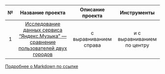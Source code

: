  
 
 
 
|  №  |    Название проекта      |       Описание проекта      |         Инструменты         | 
|:---:| :----------------------: | :-------------------------: |:---------------------------:| 
|   1  | [Исследование данных сервиса “Яндекс.Музыка” — сравнение пользователей двух городов](https://github.com/AndreySokolov20/da_yandex_practicum/tree/main/01%20%D0%AF%D0%BD%D0%B4%D0%B5%D0%BA%D1%81.%D0%9C%D1%83%D0%B7%D1%8B%D0%BA%D0%B0) | с выравниванием справа | и с выравниванием по центру | 
 

 
[Подробнее о Markdown по ссылке](https://daringfireball.net/projects/markdown/)
